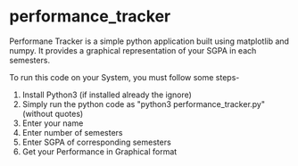 # performance_tracker

Performane Tracker is a simple python application built using matplotlib and numpy.
It provides a graphical representation of your SGPA in each semesters.

To run this code on your System, you must follow some steps-
1. Install Python3 (if installed already the ignore)
2. Simply run the python code as "python3 performance_tracker.py" (without quotes)
3. Enter your name
4. Enter number of semesters
5. Enter SGPA of corresponding semesters
6. Get your Performance in Graphical format

